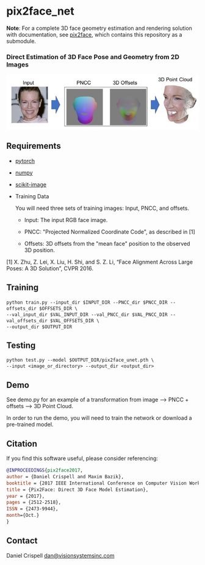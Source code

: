 # pix2face_net

__Note__: For a complete 3D face geometry estimation and rendering solution with documentation, see [pix2face](https://github.com/VisionSystemsInc/pix2face), which contains this repository as a submodule.

### Direct Estimation of 3D Face Pose and Geometry from 2D Images
![](pix2face_teaser.jpg "pix2face_teaser")

## Requirements
* [pytorch](http://pytorch.org)
* [numpy](http://www.numpy.org)
* [scikit-image](http://scikit-image.org)
* Training Data

  You will need three sets of training images: Input, PNCC, and offsets.

  * Input: The input RGB face image.

  * PNCC: "Projected Normalized Coordinate Code", as described in [1]

  * Offsets: 3D offsets from the "mean face" position to the observed 3D position.

\[1\] X. Zhu, Z. Lei, X. Liu, H. Shi, and S. Z. Li, “Face Alignment Across Large Poses: A 3D Solution”, CVPR 2016.

## Training
```
python train.py --input_dir $INPUT_DIR --PNCC_dir $PNCC_DIR --offsets_dir $OFFSETS_DIR \
--val_input_dir $VAL_INPUT_DIR --val_PNCC_dir $VAL_PNCC_DIR --val_offsets_dir $VAL_OFFSETS_DIR \
--output_dir $OUTPUT_DIR
```

## Testing
```
python test.py --model $OUTPUT_DIR/pix2face_unet.pth \
--input <image_or_directory> --output_dir <output_dir>
```

## Demo
See demo.py for an example of a transformation from image --> PNCC + offsets --> 3D Point Cloud.

In order to run the demo, you will need to train the network or download a pre-trained model.

## Citation
If you find this software useful, please consider referencing:

```bibtex
@INPROCEEDINGS{pix2face2017,
author = {Daniel Crispell and Maxim Bazik},
booktitle = {2017 IEEE International Conference on Computer Vision Workshop (ICCVW)},
title = {Pix2Face: Direct 3D Face Model Estimation},
year = {2017},
pages = {2512-2518},
ISSN = {2473-9944},
month={Oct.}
}
```

## Contact
Daniel Crispell [dan@visionsystemsinc.com](mailto:dan@visionsystemsinc.com)
